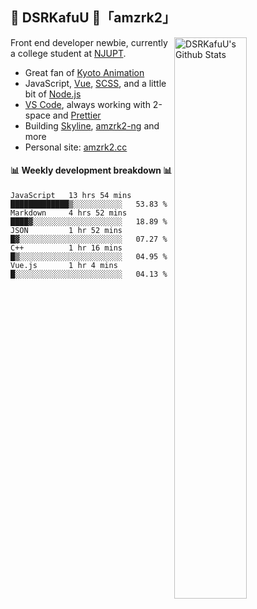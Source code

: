 ## 🍥 DSRKafuU 🍥「amzrk2」

<img align="right" alt="DSRKafuU's Github Stats" width="48%" src="https://github-readme-stats.vercel.app/api?username=amzrk2&count_private=true&show_icons=true&title_color=7793cc&icon_color=7793cc&text_color=595858&bg_color=ffffff" />

Front end developer newbie, currently a college student at [NJUPT](https://www.njupt.edu.cn/).

- Great fan of [Kyoto Animation](https://www.kyotoanimation.co.jp/)
- JavaScript, [Vue](https://vuejs.org/), [SCSS](https://sass-lang.com/), and a little bit of [Node.js](https://nodejs.org/)
- [VS Code](https://code.visualstudio.com), always working with 2-space and [Prettier](https://prettier.io/)
- Building [Skyline](https://github.com/amzrk2/skyline-overlay), [amzrk2-ng](https://github.com/amzrk2/amzrk2-ng) and more
- Personal site: [amzrk2.cc](https://amzrk2.cc/)

#### :bar_chart: Weekly development breakdown :bar_chart:

<!--START_SECTION:waka-->
```text
JavaScript   13 hrs 54 mins  █████████████▒░░░░░░░░░░░   53.83 % 
Markdown     4 hrs 52 mins   ████▓░░░░░░░░░░░░░░░░░░░░   18.89 % 
JSON         1 hr 52 mins    █▓░░░░░░░░░░░░░░░░░░░░░░░   07.27 % 
C++          1 hr 16 mins    █▒░░░░░░░░░░░░░░░░░░░░░░░   04.95 % 
Vue.js       1 hr 4 mins     █░░░░░░░░░░░░░░░░░░░░░░░░   04.13 % 
```
<!--END_SECTION:waka-->
